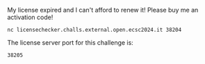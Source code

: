 My license expired and I can't afford to renew it! Please buy me an activation code!

`nc licensechecker.challs.external.open.ecsc2024.it 38204`

The license server port for this challenge is:

`38205`
